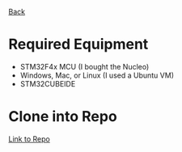 [Back](index.md)

# Required Equipment
- STM32F4x MCU (I bought the Nucleo)
- Windows, Mac, or Linux (I used a Ubuntu VM)
- STM32CUBEIDE

# Clone into Repo
[Link to Repo](https://github.com/niekiran/MasteringRTOS)
